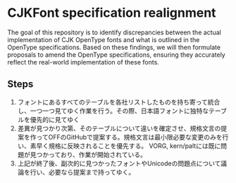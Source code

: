 # CJKFont specification realignment

The goal of this repository is to identify discrepancies between the actual implementation of CJK OpenType fonts
and what is outlined in the OpenType specifications.
Based on these findings, we will then formulate proposals to amend the OpenType specifications,
ensuring they accurately reflect the real-world implementation of these fonts.

## Steps
1. フォントにあるすべてのテーブルを各社リストしたものを持ち寄って統合し、一つ一つ見てゆく作業を行う。その際、日本語フォントに独特なテーブルを優先的に見てゆく
2. 差異が見つかり次第、そのテーブルについて違いを確定させ、規格文言の提案を作ってOFFのGitHubで提案する。規格文言は最小限必要な変更のみを行い、素早く規格に反映されることを優先する。
   VORG, kern/paltには既に問題が見つかっており、作業が開始されている。
3. 上記が終了後、副次的に見つかったフォントやUnicodeの問題点について議論を行い、必要なら提案まで持ってゆく。
